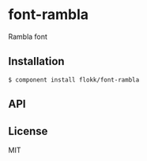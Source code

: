 
# font-rambla

  Rambla font

## Installation

    $ component install flokk/font-rambla

## API

   

## License

  MIT
